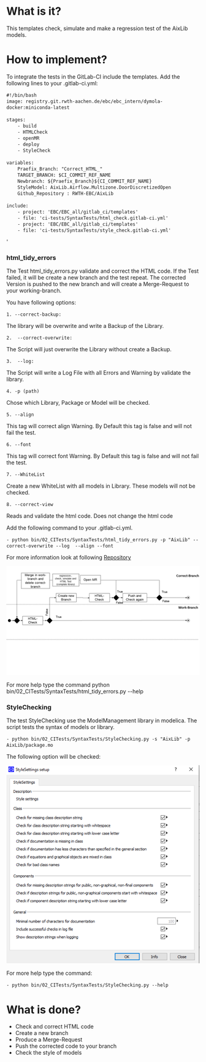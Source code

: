 # What is it?
This templates check, simulate and make a regression test of the AixLib models.

# How to implement?
To integrate the tests in the GitLab-CI  include the templates.
Add the following lines to your .gitlab-ci.yml:

	#!/bin/bash
	image: registry.git.rwth-aachen.de/ebc/ebc_intern/dymola-docker:miniconda-latest

	stages:
		- build
		- HTMLCheck
		- openMR
		- deploy
		- StyleCheck
	
	variables:
		Praefix_Branch: "Correct_HTML_"
		TARGET_BRANCH: $CI_COMMIT_REF_NAME
		Newbranch: ${Praefix_Branch}${CI_COMMIT_REF_NAME}
		StyleModel: AixLib.Airflow.Multizone.DoorDiscretizedOpen
		Github_Repository : RWTH-EBC/AixLib	
	
	include:
		- project: 'EBC/EBC_all/gitlab_ci/templates'
		- file: 'ci-tests/SyntaxTests/html_check.gitlab-ci.yml'
		- project: 'EBC/EBC_all/gitlab_ci/templates'
		- file: 'ci-tests/SyntaxTests/style_check.gitlab-ci.yml'
'	


### html_tidy_errors	

The Test html_tidy_errors.py validate and correct the HTML code. If the Test failed, it will be
create a new branch and the test repeat. The corrected Version is pushed to the new branch and will create a Merge-Request to
your working-branch.   

You have following options:
	
	1. --correct-backup: 

The library will be overwrite and write a Backup of the Library. 

	2.  --correct-overwrite: 
	
The Script will just overwrite the Library without create a Backup.
	
	3.  --log:

The Script will write a Log File with all Errors and Warning by validate the library.
 
    4. -p (path) 
	
Chose which Library, Package or Model will be checked. 

	5. --align

This tag will correct align Warning. By Default this tag is false and will not fail the test.	
	
	6. --font

This tag will correct font Warning. By Default this tag is false and will not fail the test.	

	7. --WhiteList
	
Create a new WhiteList with all models in Library. These models will not be checked.

	8. --correct-view
	
Reads and validate the html code. Does not change the html code

Add the following command to your .gitlab-ci.yml. 

    - python bin/02_CITests/SyntaxTests/html_tidy_errors.py -p "AixLib" --correct-overwrite --log  --align --font


For more information look at following [Repository](https://github.com/RWTH-EBC/HTML-Tidy-Modelica)

![E.ON EBC RWTH Aachen University](../../04_Documentation/Images/HTMLProcess.png)




For more help type the command python bin/02_CITests/SyntaxTests/html_tidy_errors.py --help


### StyleChecking

The test StyleChecking use the ModelManagement library in modelica. The script tests the syntax of models or library.

	- python bin/02_CITests/SyntaxTests/StyleChecking.py -s "AixLib" -p AixLib/package.mo


The following option will be checked:

![E.ON EBC RWTH Aachen University](../../04_Documentation/Images/ModelManagement_StyleChecking.PNG)


For more help type the command: 

	- python bin/02_CITests/SyntaxTests/StyleChecking.py --help


	

	
# What is done?
- Check and correct HTML code
- Create a new branch
- Produce a Merge-Request
- Push the corrected code to your branch
- Check the style of models










